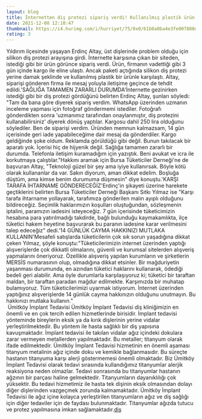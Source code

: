 ```yaml
--- 
layout: blog
title: İnternetten diş protezi sipariş verdi! Kullanılmış plastik ürün geldi
date: 2021-12-08 12:10:47
thumbnail: https://i4.hurimg.com/i/hurriyet/75/0x0/61b0a0ba4e3fe007880df2b5.jpg
rating: 3
---
```

Yıldırım ilçesinde yaşayan Erdinç Altay, üst dişlerinde problem olduğu için silikon diş protezi arayışına girdi. İnternette karşısına çıkan bir siteden, istediği gibi bir ürün görünce sipariş verdi. Ürün, firmanın vadettiği gibi 3 gün içinde kargo ile eline ulaştı. Ancak paketi açtığında silikon diş protezi yerine damak şeklinde ve kullanılmış plastik bir ürünle karşılaştı. Altay, siparişi gönderen firma ile mesaj yoluyla iletişime geçince de tehdit edildi.'SAĞLIĞA TAMAMEN ZARARLI DURUMDA'İnternette gezinirken istediği gibi bir diş protezi gördüğünü belirten Erdinç Altay, şunları söyledi: "Tam da bana göre diyerek sipariş verdim. WhatsApp üzerinden uzmanın inceleme yapması için fotoğraf göndermemi istediler. Fotoğrafı gönderdikten sonra 'uzmanımız tarafından onaylanmıştır, diş protezini kullanabilirsiniz' diyerek dönüş yaptılar. Kargosu dahil 250 lira olduğunu söylediler. Ben de siparişi verdim. Üründen memnun kalmazsam, 14 gün içerisinde geri iade yapabileceğime dair mesaj da gönderdiler. Kargo geldiğinde şoke oldum. Reklamda görüldüğü gibi değil. Bunun takılacak bir aparatı yok. İçerisi hiç de hijyenik değil. Sağlığa tamamen zararlı bir durumda. Telefonla iletişim kuramadığım için yazıştık. Beni avukat ve icra ile korkutmaya çalıştılar."Hakkını aramak için Bursa Tüketiciler Derneği'ne de başvuran Altay, "Teknoloji güzel bir şey ama iyiye kullanırsak. Böyle kötü olarak kullananlar da var. Sakın diyorum, aman dikkat edelim. Boşluğa düştüm, ama kimse benim durumuma düşmesin" diye konuştu.'KARŞI TARAFA İHTARNAME GÖNDERECEĞİZ'Erdinç'in şikayeti üzerine harekete geçtiklerini belirten Bursa Tüketiciler Derneği Başkanı Sıtkı Yılmaz ise "Karşı tarafa ihtarname yollayarak, tarafımıza gönderilen malın ayıplı olduğunu bildireceğiz. Seçimlik haklarımızın koşulları oluştuğundan, sözleşmenin iptalini, paramızın iadesini isteyeceğiz. 7 gün içerisinde tüketicimizin hesabına para yatırılmadığı takdirde, bağlı bulunduğu kaymakamlıkta, ilçe tüketici hakem heyetine başvurarak bu paranın iadesine karar verilmesini talep edeceğiz" dedi.'14 GÜNLÜK CAYMA HAKKINIZI MUTLAKA KULLANIN'Mesafeli satışlarda tüketicilerin çok sık sorun yaşadığına dikkat çeken Yılmaz, şöyle konuştu:"Tüketicilerimizin internet üzerinden yaptığı alışverişlerde çok dikkatli olmalarını, güvenli ve kurumsal sitelerden alışveriş yapmalarını öneriyoruz. Özellikle alışveriş yapılan kurumların ve şirketlerin MERSİS numarasının olup, olmadığına dikkat etsinler. Bir mağduriyetin yaşanması durumunda, en azından tüketici haklarını kullanarak, ödediği bedeli geri alabilir. Ama öyle durumlarla karşılaşıyoruz ki; tüketici bir taraftan maldan, bir taraftan paradan mağdur edilmekte. Karşımızda bir muhatap bulamıyoruz. Tüm tüketicilerimizi uyarmak istiyorum. İnternet üzerinden yaptığınız alışverişlerde 14 günlük cayma hakkınızın olduğunu unutmayın. Bu hakkınızı mutlaka kullanın." </br>&nbsp;Ümitköy İmplant Tedavisi
Ümitköy İmplant Tedavisi diş kliniğimizin en önemli ve en çok tercih edilen hizmetlerinde birisidir. İmplant tedavisi yönteminde bireylerin eksik ya da kırık dişlerinin yerine vidalar yerleştirilmektedir. Bu yöntem ile hasta sağlıklı bir diş yapısına kavuşmaktadır. İmplant tedavisi ile takılan vidalar ağız içindeki dokulara zarar vermeyen metallerden yapılmaktadır. Bu metaller; titanyum olarak ifade edilmektedir. Ümitköy İmplant Tedavisi hizmetinin en önemli aşaması titanyum metalinin ağız içinde doku ve kemikle bağlanmasıdır. Bu süreçte hastanın titanyuma karşı alerji göstermemesi önemli olmaktadır. Biz Ümitköy İmplant Tedavisi olarak tedavi sırasında kullandığımız titanyumlar alerjik reaksiyona neden olmazlar. Tedavi sonrasında bu titanyumlar hastanın ağzının bir parçası haline gelmektedir. Titanyumların dayanıklılığı çok yüksektir. Bu tedavi hizmetimiz ile hasta tek dişinin eksik olmasından dolayı diğer dişlerinden vazgeçmek zorunda kalmamaktadır. Ümitköy İmplant Tedavisi ile ağız içine kolayca yerleştirilen titanyumların ağız ve diş sağlığı için diğer tedaviler için de faydası bulunmaktadır. Titanyumlar ağızda tutucu ve protez yapılmasına imkan sağlamaktadır.<a href="https://www.umitkoydent.com/tedavi/umitkoy-implant-tedavisi">diş</a>